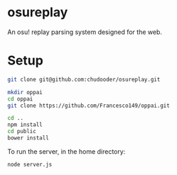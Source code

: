 # osureplay
An osu! replay parsing system designed for the web.

# Setup

```bash
git clone git@github.com:chudooder/osureplay.git

mkdir oppai
cd oppai
git clone https://github.com/Francesco149/oppai.git

cd ..
npm install
cd public
bower install
```

To run the server, in the home directory:
```bash
node server.js
```

